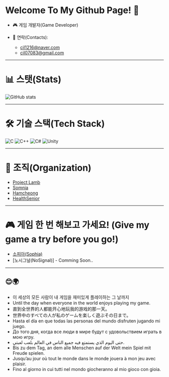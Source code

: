 # Welcome To My Github Page! 🥕

- 🎮 게임 개발자(Game Developer)

- 💬 연락(Contacts): 
  - cil1216@naver.com
  - cil07083@gmail.com

---

# 📊 스탯(Stats)
![GitHub stats](https://github-readme-stats.vercel.app/api?username=CarrotPancakeJJ&show_icons=true&theme=github_dark)

---

# 🛠️ 기술 스택(Tech Stack)


![C](https://img.shields.io/badge/C-3CBDB1?style=flat&logo=c-sharp&logoColor=white) ![C++](https://img.shields.io/badge/C++-239120?style=flat&logo=c-sharp&logoColor=white) ![C#](https://img.shields.io/badge/C%23-663399?style=flat&logo=c-sharp&logoColor=white) ![Unity](https://img.shields.io/badge/Unity-000000?style=flat&logo=unity&logoColor=white)


---

# 🏢 조직(Organization)

- [Project Lamb](https://github.com/ProjectLamb)
- [Somnia](https://github.com/Project-Somnia)
- [Hamcheong](https://github.com/HamCheong)
- [HealthSenior](https://github.com/HealthSenior)
---
# 🎮 게임 한 번 해보고 가세요! (Give my game a try before you go!)
- [소피아(Sophia)](https://store.onstove.com/ko/games/4057)
- [노시그널(NoSignal)] - Comming Soon..
---


## 😊🌍
- 이 세상의 모든 사람이 내 게임을 재미있게 플레이하는 그 날까지
- Until the day when everyone in the world enjoys playing my game.
- 直到全世界的人都能开心地玩我的游戏的那一天。
- 世界中のすべての人が私のゲームを楽しく遊ぶその日まで。
- Hasta el día en que todas las personas del mundo disfruten jugando mi juego.
- До того дня, когда все люди в мире будут с удовольствием играть в мою игру.
- حتى اليوم الذي يستمتع فيه جميع الناس في العالم بلعب لعبتي.
- Bis zu dem Tag, an dem alle Menschen auf der Welt mein Spiel mit Freude spielen.
- Jusqu’au jour où tout le monde dans le monde jouera à mon jeu avec plaisir.
- Fino al giorno in cui tutti nel mondo giocheranno al mio gioco con gioia.
